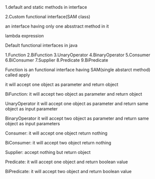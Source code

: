 1.default and static methods in interface

2.Custom functional interface(SAM class)

an interface having only one absstract method in it

lambda expression 

Default functional interfaces in java

1.Function
2.BiFunction
3.UnaryOperator
4.BinaryOperator
5.Consumer
6.BiConsumer
7.Supplier
8.Predicate
9.BiPredicate

Function is an functional interface having SAM(single abstarct method) called apply

it will accept one object as parameter and return object

BiFunction:
it will accept two object as parameter and return object

UnaryOperator
it will accept one object as parameter and return same object as input parameter

BinaryOperator
it will accept two object as parameter and return same object as input parameters

Consumer:
it will accept one object return nothing

BiConsumer:
it will accept two object return nothing

Supplier:
accept nothing but return object

Predicate:
it will accept one object and return boolean value

BiPredicate:
it will accept two object and return boolean value







